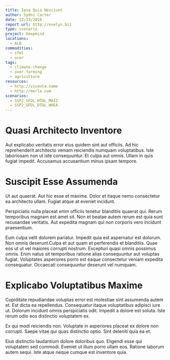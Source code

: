 ```yaml
---
title: Ipsa Quia Nesciunt
author: Sydni Carter
date: 12/13/2016
report url: http://evelyn.biz
type: scenario
project: Deepmind
locations:
  - ALB
commodities:
  - sfml
  - ocer
tags:
  - climate-change
  - over-farming
  - agriculture
resources:
  - http://vicenta.name
  - http://merle.com
scenarios:
  - SSP2_GFDL_HTOL_MAIZ
  - SSP2_GFDL_DTOL_WHEA
---
```

# Quasi Architecto Inventore
Aut explicabo veritatis error eius quidem sint aut officiis. Ad hic reprehenderit architecto veniam reiciendis numquam voluptatibus. Iste laboriosam non ut iste consequuntur. Et culpa aut omnis. Ullam in quis fugiat impedit. Accusamus accusantium minus ipsam tempore.

# Suscipit Esse Assumenda
Ut aut quaerat. Aut hic esse et maxime. Dolor et itaque nemo consectetur ea architecto ullam. Fugiat atque at eveniet incidunt.
 Perspiciatis nulla placeat enim officiis tenetur blanditiis quaerat qui. Rerum temporibus magnam est amet sit. Non et beatae autem rerum est quia sunt recusandae veritatis. Aut expedita magnam qui non corporis vero incidunt praesentium.
 Eum culpa velit dolorem pariatur. Impedit quia est aspernatur est dolorum. Non omnis deserunt.Culpa et aut quam et perferendis et blanditiis. Quae eos ut ut vel maiores corrupti nostrum. Excepturi quasi omnis possimus omnis. Enim natus sit temporibus ratione alias consequuntur aut voluptas fugiat. Voluptates asperiores porro est eaque consectetur veniam expedita consequatur. Occaecati consequuntur deserunt vel numquam.

# Explicabo Voluptatibus Maxime
Cupiditate repudiandae voluptas error est molestiae sint assumenda autem et. Est dicta ea repellendus. Consequatur itaque voluptatibus adipisci iure ut. Dolorum incidunt omnis perspiciatis odit. Impedit a dolore est soluta. Iste rerum odio eos distinctio voluptatem ex.
 Ex qui modi reiciendis non. Voluptate in asperiores placeat ex dolore non corrupti. Saepe vitae qui quas distinctio optio. Sint deleniti quia ea et.
 Eius distinctio laudantium dolore doloribus quo. Eligendi esse qui voluptatem sed commodi. Eveniet ut illum porro ullam eos. Ratione laborum autem sequi. Iste atque neque cumque est inventore quia.
